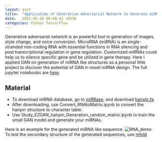 ```yaml
---
layout: post
title:  "Application of Generative Adversarial Network to Generate miRNA Like Structures"
date:   2021-05-28 00:00:42 +0530
categories: Python TensorFlow
---
```

Generative adversarial network is an powerful tool in generation of images, style change, and voice conversion. MicroRNA (miRNA) is an single-stranded non-coding RNA with essential functions in RNA silencing and post transcriptional regulation in gene regulation. Customized miRNAs could help us to silence specific gene and be utilized in gene therapy. Here I applied GAN on generation of miRNA like structures as a personal little project to discover the potential of GAN in novel miRNA design. 
The full jupyter notebooks are [here](https://github.com/hsuanchunlin/GAN-RNA).

## Material

- To download miRNA database, go to [miRBase](http://www.mirbase.org/ftp.shtml), and download [hairpin.fa](ftp://mirbase.org/pub/mirbase/CURRENT/hairpin.fa.gz).
- After downloading, use Convert_RNAtoMatrix.ipynb to convert the hairpin structure to character table.
- Use Study_EZGAN_hairpin_Generation_random_matrix.ipynb to train the small GAN model and generate your miRNAs.

Here is an example for the generated miRNA like sequence.
![RNA_demo](https://github.com/hsuanchunlin/GAN-RNA/tree/master/image/RNA.png)
To test the secondary structure of the generated sequences, use [mfold](http://www.unafold.org/mfold/applications/rna-folding-form.php) 